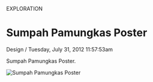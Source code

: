 <p class="type">EXPLORATION</p>

# Sumpah Pamungkas Poster

<p class="meta">Design  /  Tuesday, July 31, 2012 11:57:53am</p>

Sumpah Pamungkas Poster.

![Sumpah Pamungkas Poster](https://farooq-agent.web.app/assets/images/works/large/90bcF2tw_work_image.png)
